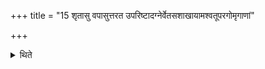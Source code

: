 +++
title = "15 शृतासु वपासुत्तरत उपरिष्टादग्नेर्वेतसशाखायामश्वतूपरगोमृगाणां"

+++

<details><summary>थिते</summary>

15. After the omenta are cooked (the Adhvaryu) places them on the northern side upon (the built up) Agni (-citi) on the reed-branch-(Here) he places the omenta of the horse , the hornless goat and the Gomr̥ga.  
</details>
